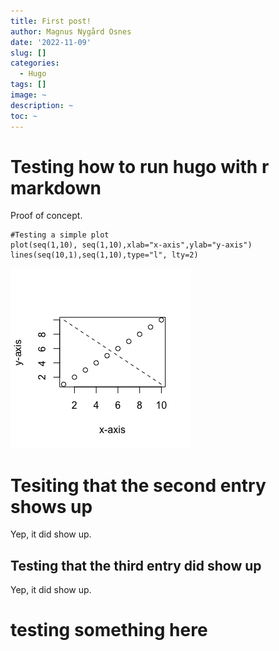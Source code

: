 ```yaml
---
title: First post!
author: Magnus Nygård Osnes
date: '2022-11-09'
slug: []
categories:
  - Hugo
tags: []
image: ~
description: ~
toc: ~
---
```


# Testing how to run hugo with r markdown

Proof of concept.

    #Testing a simple plot
    plot(seq(1,10), seq(1,10),xlab="x-axis",ylab="y-axis")
    lines(seq(10,1),seq(1,10),type="l", lty=2)

![](index_files/figure-markdown_strict/remedy001-1.png)

# Tesiting that the second entry shows up

Yep, it did show up.

## Testing that the third entry did show up

Yep, it did show up.

# testing something here
